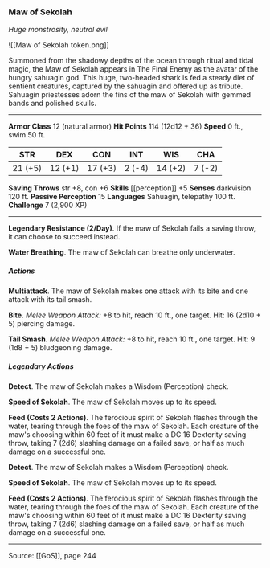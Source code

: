 ### Maw of Sekolah
_Huge monstrosity, neutral evil_

![[Maw of Sekolah token.png]]

Summoned from the shadowy depths of the ocean through ritual and tidal magic, the Maw of Sekolah appears in The Final Enemy as the avatar of the hungry sahuagin god. This huge, two-headed shark is fed a steady diet of sentient creatures, captured by the sahuagin and offered up as tribute. Sahuagin priestesses adorn the fins of the maw of Sekolah with gemmed bands and polished skulls.






---

**Armor Class** 12 (natural armor)
**Hit Points** 114 (12d12 + 36)
**Speed** 0 ft., swim 50 ft.

| STR     | DEX     | CON     | INT     | WIS     | CHA     |
|---------|---------|---------|---------|---------|---------|
| 21 (+5) | 12 (+1) | 17 (+3) | 2 (-4) | 14 (+2) | 7 (-2) |

**Saving Throws** str +8, con +6
**Skills** [[perception]] +5
**Senses** darkvision 120 ft.
**Passive Perception** 15
**Languages** Sahuagin, telepathy 100 ft.
**Challenge** 7 (2,900 XP)

---

**Legendary Resistance (2/Day)**. If the maw of Sekolah fails a saving throw, it can choose to succeed instead.

**Water Breathing**. The maw of Sekolah can breathe only underwater.

##### Actions
**Multiattack**. The maw of Sekolah makes one attack with its bite and one attack with its tail smash.

**Bite**. _Melee Weapon Attack:_ +8 to hit, reach 10 ft., one target. Hit: 16 (2d10 + 5) piercing damage.

**Tail Smash**. _Melee Weapon Attack:_ +8 to hit, reach 10 ft., one target. Hit: 9 (1d8 + 5) bludgeoning damage.

##### Legendary Actions
**Detect**. The maw of Sekolah makes a Wisdom (Perception) check.

**Speed of Sekolah**. The maw of Sekolah moves up to its speed.

**Feed (Costs 2 Actions)**. The ferocious spirit of Sekolah flashes through the water, tearing through the foes of the maw of Sekolah. Each creature of the maw's choosing within 60 feet of it must make a DC 16 Dexterity saving throw, taking 7 (2d6) slashing damage on a failed save, or half as much damage on a successful one.

**Detect**. The maw of Sekolah makes a Wisdom (Perception) check.

**Speed of Sekolah**. The maw of Sekolah moves up to its speed.

**Feed (Costs 2 Actions)**. The ferocious spirit of Sekolah flashes through the water, tearing through the foes of the maw of Sekolah. Each creature of the maw's choosing within 60 feet of it must make a DC 16 Dexterity saving throw, taking 7 (2d6) slashing damage on a failed save, or half as much damage on a successful one.


---

Source: [[GoS]], page 244